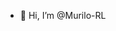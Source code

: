 - 👋 Hi, I’m @Murilo-RL

<!---
Murilo-RL/Murilo-RL is a ✨ special ✨ repository because its `README.md` (this file) appears on your GitHub profile.
You can click the Preview link to take a look at your changes.
--->
